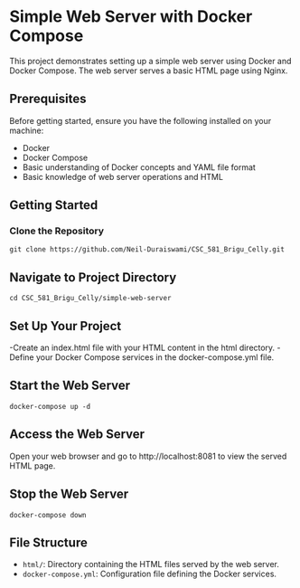 # Simple Web Server with Docker Compose

This project demonstrates setting up a simple web server using Docker and Docker Compose. The web server serves a basic HTML page using Nginx.

## Prerequisites

Before getting started, ensure you have the following installed on your machine:

- Docker
- Docker Compose
- Basic understanding of Docker concepts and YAML file format
- Basic knowledge of web server operations and HTML

## Getting Started

### Clone the Repository

```
git clone https://github.com/Neil-Duraiswami/CSC_581_Brigu_Celly.git
```
## Navigate to Project Directory

```
cd CSC_581_Brigu_Celly/simple-web-server
```
## Set Up Your Project

-Create an index.html file with your HTML content in the html directory.
-Define your Docker Compose services in the docker-compose.yml file.

## Start the Web Server

```
docker-compose up -d
```
## Access the Web Server

Open your web browser and go to http://localhost:8081 to view the served HTML page.

## Stop the Web Server

```
docker-compose down
```
## File Structure

- `html/`: Directory containing the HTML files served by the web server.
- `docker-compose.yml`: Configuration file defining the Docker services.
